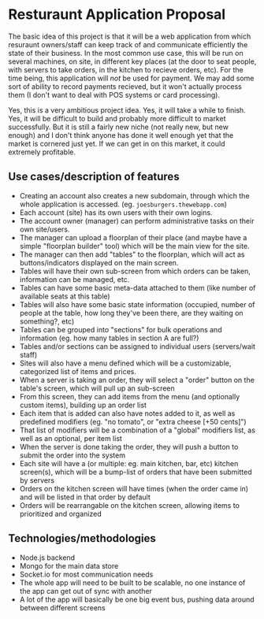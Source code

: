 
# Resturaunt Application Proposal

The basic idea of this project is that it will be a web application from which resuraunt owners/staff can keep track of and communicate efficiently the state of their business. In the most common use case, this will be run on several machines, on site, in different key places (at the door to seat people, with servers to take orders, in the kitchen to recieve orders, etc). For the time being, this application will _not_ be used for payment. We may add some sort of ability to record payments recieved, but it won't actually process them (I don't want to deal with POS systems or card processing).

Yes, this is a very ambitious project idea. Yes, it will take a while to finish. Yes, it will be difficult to build and probably more difficult to market successfully. But it is still a fairly new niche (not really new, but new enough) and I don't think anyone has done it well enough yet that the market is cornered just yet. If we can get in on this market, it could extremely profitable.



## Use cases/description of features

- Creating an account also creates a new subdomain, through which the whole application is accessed. (eg. `joesburgers.thewebapp.com`)
- Each account (site) has its own users with their own logins.
- The account owner (manager) can perform administrative tasks on their own site/users.
- The manager can upload a floorplan of their place (and maybe have a simple "floorplan builder" tool) which will be the main view for the site.
- The manager can then add "tables" to the floorplan, which will act as buttons/indicators displayed on the main screen.
 - Tables will have their own sub-screen from which orders can be taken, information can be managed, etc.
 - Tables can have some basic meta-data attached to them (like number of available seats at this table)
 - Tables will also have some basic state information (occupied, number of people at the table, how long they've been there, are they waiting on something?, etc)
 - Tables can be grouped into "sections" for bulk operations and information (eg. how many tables in section A are full?)
 - Tables and/or sections can be assigned to individual users (servers/wait staff)
- Sites will also have a menu defined which will be a customizable, categorized list of items and prices.
 - When a server is taking an order, they will select a "order" button on the table's screen, which will pull up an sub-screen
 - From this screen, they can add items from the menu (and optionally custom items), building up an order list
 - Each item that is added can also have notes added to it, as well as predefined modifiers (eg. "no tomato", or "extra cheese [+50 cents]")
  - That list of modifiers will be a combination of a "global" modifiers list, as well as an optional, per item list
 - When the server is done taking the order, they will push a button to submit the order into the system
- Each site will have a (or multiple: eg. main kitchen, bar, etc) kitchen screen(s), which will be a bump-list of orders that have been submitted by servers
 - Orders on the kitchen screen will have times (when the order came in) and will be listed in that order by default
 - Orders will be rearrangable on the kitchen screen, allowing items to prioritized and organized



## Technologies/methodologies

- Node.js backend
- Mongo for the main data store
- Socket.io for most communication needs
- The whole app will need to be built to be scalable, no one instance of the app can get out of sync with another
- A lot of the app will basically be one big event bus, pushing data around between different screens



